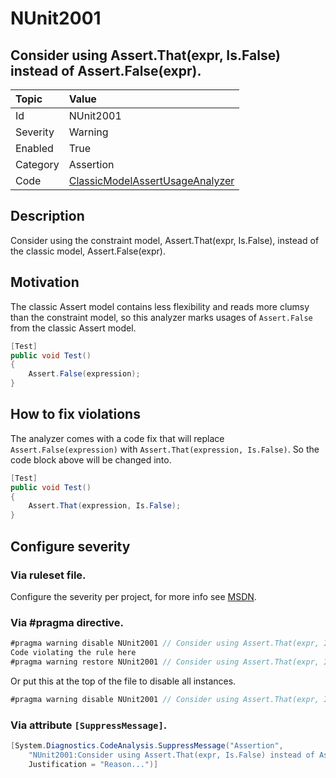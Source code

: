 # NUnit2001
## Consider using Assert.That(expr, Is.False) instead of Assert.False(expr).

| Topic    | Value
| :--      | :--
| Id       | NUnit2001
| Severity | Warning
| Enabled  | True
| Category | Assertion
| Code     | [ClassicModelAssertUsageAnalyzer](https://github.com/nunit/nunit.analyzers/blob/master/src/nunit.analyzers/ClassicModelAssertUsage/ClassicModelAssertUsageAnalyzer.cs)


## Description

Consider using the constraint model, Assert.That(expr, Is.False), instead of the classic model, Assert.False(expr).

## Motivation

The classic Assert model contains less flexibility and reads more clumsy than the constraint model,
so this analyzer marks usages of `Assert.False` from the classic Assert model.

```csharp
[Test]
public void Test()
{
    Assert.False(expression);
}
```

## How to fix violations

The analyzer comes with a code fix that will replace `Assert.False(expression)` with
`Assert.That(expression, Is.False)`. So the code block above will be changed into.

```csharp
[Test]
public void Test()
{
    Assert.That(expression, Is.False);
}
```

<!-- start generated config severity -->
## Configure severity

### Via ruleset file.

Configure the severity per project, for more info see [MSDN](https://msdn.microsoft.com/en-us/library/dd264949.aspx).

### Via #pragma directive.
```C#
#pragma warning disable NUnit2001 // Consider using Assert.That(expr, Is.False) instead of Assert.False(expr).
Code violating the rule here
#pragma warning restore NUnit2001 // Consider using Assert.That(expr, Is.False) instead of Assert.False(expr).
```

Or put this at the top of the file to disable all instances.
```C#
#pragma warning disable NUnit2001 // Consider using Assert.That(expr, Is.False) instead of Assert.False(expr).
```

### Via attribute `[SuppressMessage]`.

```C#
[System.Diagnostics.CodeAnalysis.SuppressMessage("Assertion", 
    "NUnit2001:Consider using Assert.That(expr, Is.False) instead of Assert.False(expr).",
    Justification = "Reason...")]
```
<!-- end generated config severity -->
